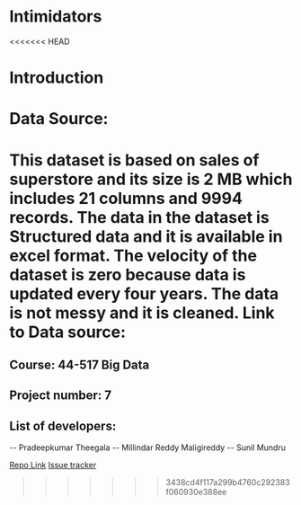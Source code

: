 # Intimidators
<<<<<<< HEAD









# Introduction


# Data Source:
This dataset is based on sales of superstore and its size is 2 MB which includes 21 columns and 9994 records. The data in the dataset is Structured data and it is available in excel format. The velocity of the dataset is zero because data is updated every four years. The data is not messy and it is cleaned.
Link to Data source: [](https://www.kaggle.com/aksha17/superstore-sales)
=======
## Course: 44-517 Big Data
## Project number: 7
## List of developers:
-- Pradeepkumar Theegala
-- Millindar Reddy Maligireddy
-- Sunil Mundru

[Repo Link](https://github.com/pradeepkumartheegala/Intimidators)
[Issue tracker](https://github.com/pradeepkumartheegala/Intimidators/issues)
>>>>>>> 3438cd4f117a299b4760c292383f060930e388ee
